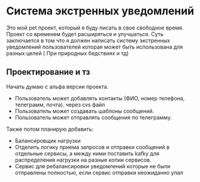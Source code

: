 # Система экстренных уведомлений

Это мой pet проект, который я буду писать в свое свободное время. Проект со временем будет расширяться и улучшаться.
Суть заключается в том что я должен написать систему экстренных уведомлений пользователей которая может быть использована для разных целей ( При природных бедствиях и тд)

## Проектирование и тз

Начать думаю с альфа версии проекта.
- Пользователь может добавлять контакты (ФИО, номер телефона, телеграмм, почта). через cvs файл
- Пользователь может создавать шаблоны сообщений.
- Пользователь может отправлять сообщения по телеграмму.

Также потом планирую добавить:
- Балансировщик нагрузки 
- Отделить логику приема запросов и отправки сообщений в отдельные сервисы, а между ними поставить kafky для распределения нагрузки на разные копии сервисов.
- Сервис для ребалансировки уведомлений которые не были отправлены полностью, если сервис отправки неожиданно упал
